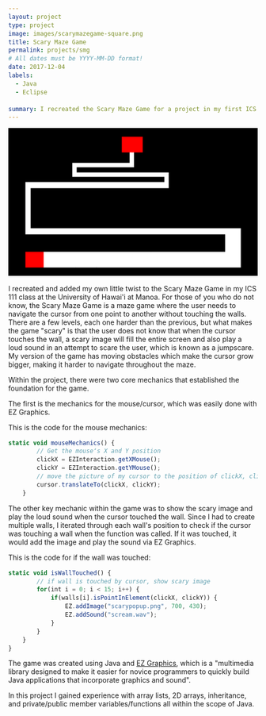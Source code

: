 ```yaml
---
layout: project
type: project
image: images/scarymazegame-square.png
title: Scary Maze Game
permalink: projects/smg
# All dates must be YYYY-MM-DD format!
date: 2017-12-04
labels:
  - Java
  - Eclipse
 
summary: I recreated the Scary Maze Game for a project in my first ICS class.
---
```


<img class="ui huge middle image" src="../images/scarymazegame.png">

I recreated and added my own little twist to the Scary Maze Game in my ICS 111 class at the University of Hawai'i at Manoa. For those of you who do not know, the Scary Maze Game is a maze game where the user needs to navigate the cursor from one point to another without touching the walls. There are a few levels, each one harder than the previous, but what makes the game "scary" is that the user does not know that when the cursor touches the wall, a scary image will fill the entire screen and also play a loud sound in an attempt to scare the user, which is known as a jumpscare. My version of the game has moving obstacles which make the cursor grow bigger, making it harder to navigate throughout the maze.

Within the project, there were two core mechanics that established the foundation for the game.

The first is the mechanics for the mouse/cursor, which was easily done with EZ Graphics.

This is the code for the mouse mechanics:
```js
static void mouseMechanics() {
		// Get the mouseʻs X and Y position
		clickX = EZInteraction.getXMouse();
		clickY = EZInteraction.getYMouse();
		// move the picture of my cursor to the position of clickX, clickY
		cursor.translateTo(clickX, clickY);
	}
```

The other key mechanic within the game was to show the scary image and play the loud sound when the cursor touched the wall.
Since I had to create multiple walls, I iterated through each wall's position to check if the cursor was touching a wall when the function was called. If it was touched, it would add the image and play the sound via EZ Graphics.

This is the code for if the wall was touched:
```js
static void isWallTouched() {
		// if wall is touched by cursor, show scary image
		for(int i = 0; i < 15; i++) {
			if(walls[i].isPointInElement(clickX, clickY)) {
				EZ.addImage("scarypopup.png", 700, 430);
				EZ.addSound("scream.wav");
			}
		}
	}
}
```

The game was created using Java and <a href="http://www2.hawaii.edu/~dylank/ics111/">EZ Graphics</a>, which is a "multimedia library designed to make it easier for novice programmers to quickly build Java applications that incorporate graphics and sound". 

In this project I gained experience with array lists, 2D arrays, inheritance, and private/public member variables/functions all within the scope of Java.
 
